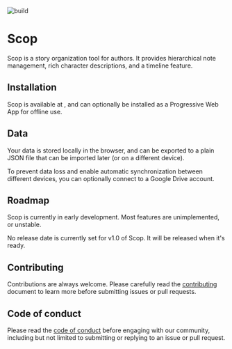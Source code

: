 ![build](https://img.shields.io/github/workflow/status/Tavenem/Scop/publish/main)

Scop
==

Scop is a story organization tool for authors. It provides hierarchical note management, rich character descriptions, and a timeline feature.

## Installation

Scop is available at <website>, and can optionally be installed as a Progressive Web App for offline use.

## Data

Your data is stored locally in the browser, and can be exported to a plain JSON file that can be imported later (or on a different device).

To prevent data loss and enable automatic synchronization between different devices, you can optionally connect to a Google Drive account.

## Roadmap

Scop is currently in early development. Most features are unimplemented, or unstable.

No release date is currently set for v1.0 of Scop. It will be released when it's ready.

## Contributing

Contributions are always welcome. Please carefully read the [contributing](docs/CONTRIBUTING.md) document to learn more before submitting issues or pull requests.

## Code of conduct

Please read the [code of conduct](docs/CODE_OF_CONDUCT.md) before engaging with our community, including but not limited to submitting or replying to an issue or pull request.